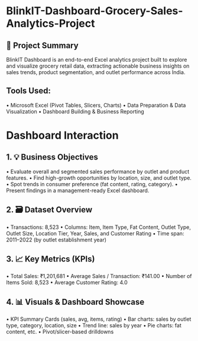 # BlinkIT-Dashboard-Grocery-Sales-Analytics-Project
## 📁 Project Summary
  BlinkIT Dashboard is an end-to-end Excel analytics project built to explore and visualize grocery retail data, extracting actionable business insights on sales trends, product segmentation, and outlet performance across India.

## Tools Used:
  • Microsoft Excel (Pivot Tables, Slicers, Charts)
  • Data Preparation & Data Visualization
  • Dashboard Building & Business Reporting

# Dashboard Interaction 

  
## 1. 💡 Business Objectives
  • Evaluate overall and segmented sales performance by outlet and product features.
  • Find high-growth opportunities by location, size, and outlet type.
  • Spot trends in consumer preference (fat content, rating, category).
  • Present findings in a management-ready Excel dashboard.

## 2. 🗃️ Dataset Overview
  • Transactions: 8,523
  • Columns: Item, Item Type, Fat Content, Outlet Type, Outlet Size, Location Tier, Year, Sales, and Customer Rating
  • Time span: 2011–2022 (by outlet establishment year)

## 3. 📈 Key Metrics (KPIs)
  • Total Sales: ₹1,201,681
  • Average Sales / Transaction: ₹141.00
  • Number of Items Sold: 8,523
  • Average Customer Rating: 4.0

## 4. 📊 Visuals & Dashboard Showcase
  • KPI Summary Cards (sales, avg, items, rating)
  • Bar charts: sales by outlet type, category, location, size
  • Trend line: sales by year
  • Pie charts: fat content, etc.
  • Pivot/slicer-based drilldowns
